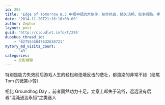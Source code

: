```yaml
---
id: 295
title: 'Edge of Tomorrow 8.5 中规中矩的大制作，制作精良，镜头流畅，叙事娴熟，手法完美'
date: '2014-11-20T21:16:16+08:00'
author: Zephur
layout: post
guid: 'http://cloudlet.info/t/295'
duoshuo_thread_id:
    - '6275546047632638721'
mytory_md_visits_count:
    - '43'
categories:
    - 光影罅隙
---
```


特别是能力失效前后游戏人生的轻松和绝境反击的悲壮，都渲染的非常不错（结尾 Tom 的微笑小赞）

相比 Groundhog Day ，前者固然功力十足，立意上却失于流俗，远远没有后者“混沌通达永恒”之类迷人